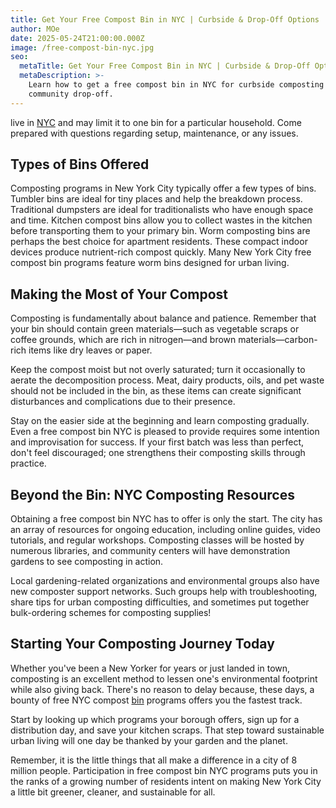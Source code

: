 ```yaml
---
title: Get Your Free Compost Bin in NYC | Curbside & Drop-Off Options
author: MOe
date: 2025-05-24T21:00:00.000Z
image: /free-compost-bin-nyc.jpg
seo:
  metaTitle: Get Your Free Compost Bin in NYC | Curbside & Drop-Off Options
  metaDescription: >-
    Learn how to get a free compost bin in NYC for curbside composting or
    community drop-off.
---
```


live in [NYC](https://lobinstores.com/blog/bin-stores-in-new-york) and may limit it to one bin for a particular household. Come prepared with questions regarding setup, maintenance, or any issues.

## Types of Bins Offered

Composting programs in New York City typically offer a few types of bins. Tumbler bins are ideal for tiny places and help the breakdown process. Traditional dumpsters are ideal for traditionalists who have enough space and time. Kitchen compost bins allow you to collect wastes in the kitchen before transporting them to your primary bin. Worm composting bins are perhaps the best choice for apartment residents. These compact indoor devices produce nutrient-rich compost quickly. Many New York City free compost bin programs feature worm bins designed for urban living.

## Making the Most of Your Compost

Composting is fundamentally about balance and patience. Remember that your bin should contain green materials—such as vegetable scraps or coffee grounds, which are rich in nitrogen—and brown materials—carbon-rich items like dry leaves or paper.

Keep the compost moist but not overly saturated; turn it occasionally to aerate the decomposition process. Meat, dairy products, oils, and pet waste should not be included in the bin, as these items can create significant disturbances and complications due to their presence.

Stay on the easier side at the beginning and learn composting gradually. Even a free compost bin NYC is pleased to provide requires some intention and improvisation for success. If your first batch was less than perfect, don't feel discouraged; one strengthens their composting skills through practice.

## Beyond the Bin: NYC Composting Resources

Obtaining a free compost bin NYC has to offer is only the start. The city has an array of resources for ongoing education, including online guides, video tutorials, and regular workshops. Composting classes will be hosted by numerous libraries, and community centers will have demonstration gardens to see composting in action.

Local gardening-related organizations and environmental groups also have new composter support networks. Such groups help with troubleshooting, share tips for urban composting difficulties, and sometimes put together bulk-ordering schemes for composting supplies!

## Starting Your Composting Journey Today

Whether you've been a New Yorker for years or just landed in town, composting is an excellent method to lessen one's environmental footprint while also giving back. There's no reason to delay because, these days, a bounty of free NYC compost [bin](https://lobinstores.com/blog/bin-store-near-me) programs offers you the fastest track.

Start by looking up which programs your borough offers, sign up for a distribution day, and save your kitchen scraps. That step toward sustainable urban living will one day be thanked by your garden and the planet.

Remember, it is the little things that all make a difference in a city of 8 million people. Participation in free compost bin NYC programs puts you in the ranks of a growing number of residents intent on making New York City a little bit greener, cleaner, and sustainable for all.
